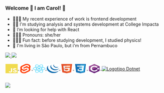 ### Welcome 👋 I am Carol! 🖖


- 👩🏻‍💻 My recent experience of work is frontend development
- 👩‍🎓 I'm studying analysis and systems development at College Impacta 
- 🤔 I’m looking for help with React
- 💁🏻‍♀️ Pronouns: she/her
- 👩🏻‍🏫 Fun fact: before studying development, I studied physics!
- 📍 I'm living in São Paulo, but i'm from Pernambuco

<div>
  <a href="https://github.com/carol-cloud">
  <img height="180em" src="https://github-readme-stats.vercel.app/api?username=carol-cloud&show_icons=true&theme=radical&include_all_commits=true&count_private=true"/>
  <img height="180em" src="https://github-readme-stats.vercel.app/api/top-langs/?username=carol-cloud&layout=compact&langs_count=7&theme=radical"/>
</div>
  
<div style="display: inline_block"><br>
  <img align="center" alt="Logotipo Javascript" height="30" width="40" src="https://raw.githubusercontent.com/devicons/devicon/master/icons/javascript/javascript-plain.svg">
  <img align="center" alt="Logotipo Svelte" height="30" width="40" src="https://raw.githubusercontent.com/devicons/devicon/master/icons/svelte/svelte-original.svg">
  <img align="center" alt="Logotipo React" height="30" width="40" src="https://raw.githubusercontent.com/devicons/devicon/master/icons/react/react-original.svg">
  <img align="center" alt="Logotipo Jquery" height="30" width="40" src="https://raw.githubusercontent.com/devicons/devicon/master/icons/jquery/jquery-original.svg">
  <img align="center" alt="Logotipo Html" height="30" width="40" src="https://raw.githubusercontent.com/devicons/devicon/master/icons/html5/html5-original.svg">
  <img align="center" alt="Logotipo Css" height="30" width="40" src="https://raw.githubusercontent.com/devicons/devicon/master/icons/css3/css3-original.svg">
  <img align="center" alt="Logotipo Csharp" height="30" width="40" src="https://raw.githubusercontent.com/devicons/devicon/master/icons/csharp/csharp-original.svg">
  <img align="center" alt="Logotipo Dotnet" height="30" width="40" src="https://cdn.jsdelivr.net/gh/devicons/devicon/icons/dot-net/dot-net-original.svg">
</div>
  
  ##
  
  <div> 
<!--   <a href = "mailto:"><img src="https://img.shields.io/badge/-Gmail-%23333?style=for-the-badge&logo=gmail&logoColor=white" target="_blank"></a> -->
  <a href="https://www.linkedin.com/in/ana-carolina-as/" target="_blank"><img src="https://img.shields.io/badge/-LinkedIn-%230077B5?style=for-the-badge&logo=linkedin&logoColor=white" target="_blank"></a> 
 
 
</div>
